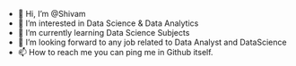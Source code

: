 - 👋 Hi, I’m @Shivam
- 👀 I’m interested in Data Science & Data Analytics
- 🌱 I’m currently learning Data Science Subjects
- 💞️ I’m looking forward to any job related to Data Analyst and DataScience
- 📫 How to reach me you can ping me in Github itself.

<!---
Shivamra1/Shivamra1 is a ✨ special ✨ repository because its `README.md` (this file) appears on your GitHub profile.
You can click the Preview link to take a look at your changes.
--->
